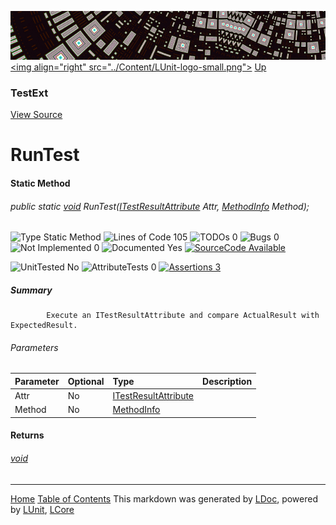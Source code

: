![](../Content/LUnit-banner-small.png "")
[&lt;img align=&quot;right&quot; src=&quot;../Content/LUnit-logo-small.png&quot;&gt;](../../README.md)
[Up](TestExt.md)

### TestExt
[View Source](../Extensions/TestExt.cs)

# RunTest

#### Static Method

###### public static <a href="https://msdn.microsoft.com/en-us/library/system.void.aspx" alt="" target="_blank">void</a> RunTest(<a href="" alt="" target="_blank">ITestResultAttribute</a> Attr, <a href="https://msdn.microsoft.com/en-us/library/system.reflection.methodinfo.aspx" alt="" target="_blank">MethodInfo</a> Method);

![Type Static Method](http://b.repl.ca/v1/Type-Static%20Method-blue.png "") ![Lines of Code 105](http://b.repl.ca/v1/Lines%20of%20Code-105-blue.png "") ![TODOs 0](http://b.repl.ca/v1/TODOs-0-green.png "") ![Bugs 0](http://b.repl.ca/v1/Bugs-0-green.png "") ![Not Implemented 0](http://b.repl.ca/v1/Not%20Implemented-0-green.png "") ![Documented Yes](http://b.repl.ca/v1/Documented-Yes-brightgreen.png "") [![SourceCode Available](http://b.repl.ca/v1/SourceCode-Available-brightgreen.png "")](../Extensions/TestExt.cs#L58)

![UnitTested No](http://b.repl.ca/v1/UnitTested-No-lightgrey.png "") ![AttributeTests 0](http://b.repl.ca/v1/AttributeTests-0-lightgrey.png "") [![Assertions 3](http://b.repl.ca/v1/Assertions-3-brightgreen.png "")](../Extensions/TestExt.cs)

##### Summary

            Execute an ITestResultAttribute and compare ActualResult with ExpectedResult.
            

###### Parameters

Parameter | Optional | Type | Description
:---  | :---  | :---  | :--- 
Attr | No | <a href="" alt="" target="_blank">ITestResultAttribute</a> | 
Method | No | <a href="https://msdn.microsoft.com/en-us/library/system.reflection.methodinfo.aspx" alt="" target="_blank">MethodInfo</a> | 


#### Returns

###### <a href="https://msdn.microsoft.com/en-us/library/system.void.aspx" alt="" target="_blank">void</a>



---

[Home](../../README.md) [Table of Contents](../../TableOfContents.md)
This markdown was generated by [LDoc](https://github.com/CodeSingularity/LDoc), powered by [LUnit](https://github.com/CodeSingularity/LUnit), [LCore](https://github.com/CodeSingularity/LCore)

